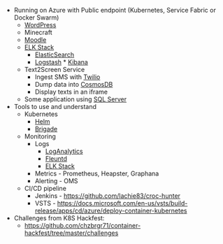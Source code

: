 * Running on Azure with Public endpoint (Kubernetes, Service Fabric or Docker Swarm)
  * [WordPress](https://hub.docker.com/_/wordpress/)
  * Minecraft
  * [Moodle](https://hub.docker.com/r/bitnami/moodle/)
  * [ELK Stack](https://www.elastic.co/webinars/introduction-elk-stack)
    * [ElasticSearch](https://hub.docker.com/_/elasticsearch/)
    * [Logstash](https://hub.docker.com/_/logstash/)
    * [Kibana](https://hub.docker.com/_/kibana/)
  * Text2Screen Service
    * Ingest SMS with [Twilio](https://www.twilio.com/)
    * Dump data into [CosmosDB](https://docs.microsoft.com/en-us/azure/cosmos-db/)
    * Display texts in an iframe
  * Some application using [SQL Server](https://hub.docker.com/r/microsoft/mssql-server-linux/)
* Tools to use and understand
  * Kubernetes
    * [Helm](https://helm.sh/)
    * [Brigade](https://github.com/Azure/brigade/)
  * Monitoring
    * Logs
      * [LogAnalytics](https://docs.microsoft.com/en-us/azure/log-analytics/)
      * [Fleuntd](https://www.fluentd.org/) 
      * [ELK Stack](https://www.elastic.co/webinars/introduction-elk-stack)
    * Metrics - Prometheus, Heapster, Graphana
    * Alerting - OMS 
  * CI/CD pipeline
    * Jenkins - https://github.com/lachie83/croc-hunter
    * VSTS - https://docs.microsoft.com/en-us/vsts/build-release/apps/cd/azure/deploy-container-kubernetes
* Challenges from K8S Hackfest:
  * https://github.com/chzbrgr71/container-hackfest/tree/master/challenges
